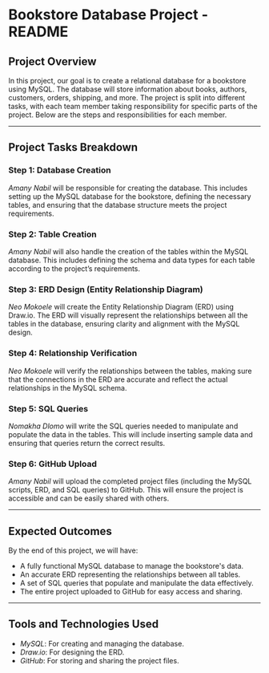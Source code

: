 # Bookstore Database Project - README

## Project Overview

In this project, our goal is to create a relational database for a bookstore using MySQL. The database will store information about books, authors, customers, orders, shipping, and more. The project is split into different tasks, with each team member taking responsibility for specific parts of the project. Below are the steps and responsibilities for each member.

---

## Project Tasks Breakdown

### Step 1: Database Creation
*Amany Nabil* will be responsible for creating the database. This includes setting up the MySQL database for the bookstore, defining the necessary tables, and ensuring that the database structure meets the project requirements.

### Step 2: Table Creation
*Amany Nabil* will also handle the creation of the tables within the MySQL database. This includes defining the schema and data types for each table according to the project’s requirements.

### Step 3: ERD Design (Entity Relationship Diagram)
*Neo Mokoele* will create the Entity Relationship Diagram (ERD) using Draw.io. The ERD will visually represent the relationships between all the tables in the database, ensuring clarity and alignment with the MySQL design.

### Step 4: Relationship Verification
*Neo Mokoele* will verify the relationships between the tables, making sure that the connections in the ERD are accurate and reflect the actual relationships in the MySQL schema.

### Step 5: SQL Queries
*Nomakha Dlomo* will write the SQL queries needed to manipulate and populate the data in the tables. This will include inserting sample data and ensuring that queries return the correct results.

### Step 6: GitHub Upload
*Amany Nabil* will upload the completed project files (including the MySQL scripts, ERD, and SQL queries) to GitHub. This will ensure the project is accessible and can be easily shared with others.

---

## Expected Outcomes

By the end of this project, we will have:

- A fully functional MySQL database to manage the bookstore's data.
- An accurate ERD representing the relationships between all tables.
- A set of SQL queries that populate and manipulate the data effectively.
- The entire project uploaded to GitHub for easy access and sharing.

---

## Tools and Technologies Used

- *MySQL*: For creating and managing the database.
- *Draw.io*: For designing the ERD.
- *GitHub*: For storing and sharing the project files.



